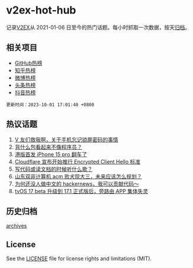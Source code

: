 # v2ex-hot-hub

 记录[V2EX](https://www.v2ex.com/)从 2021-01-06 日至今的热门话题。每小时抓取一次数据，按天[归档](archives)。
 
 ## 相关项目

- [GitHub热榜](https://github.com/it985/github-hot-hub)
- [知乎热榜](https://github.com/it985/zhihu-hot-hub)
- [微博热榜](https://github.com/it985/weibo-hot-hub)
- [头条热榜](https://github.com/it985/toutiao-hot-hub)
- [抖音热榜](https://github.com/it985/douyin-hot-hub)


 `更新时间：2023-10-01 17:01:40 +0800`

## 热议话题

1. [V 友们救我啊，关于手机忘记锁屏密码的事情](https://www.v2ex.com/t/978401)
1. [背什么包看起来不像程序员？](https://www.v2ex.com/t/978422)
1. [港版首发 iPhone 15 pro 翻车了](https://www.v2ex.com/t/978396)
1. [Cloudflare 宣布开始推行 Encrypted Client Hello 标准](https://www.v2ex.com/t/978306)
1. [写代码或读文档的时候听什么歌？](https://www.v2ex.com/t/978361)
1. [山东双非计算机 acm 败犬现大三，未来应该怎么规划？](https://www.v2ex.com/t/978372)
1. [为何还没人做中文的 hackernews，我可以贡献代码～](https://www.v2ex.com/t/978395)
1. [tvOS 17 beta 升级到 17.1 正式版后，旁路由 APP 集体失灵](https://www.v2ex.com/t/978343)

## 历史归档

[archives](archives)

## License

See the [LICENSE](LICENSE) file for license rights and limitations (MIT).
